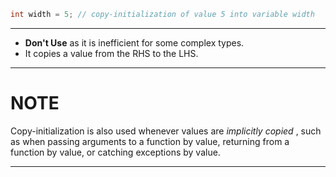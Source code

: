 ``` cpp
int width = 5; // copy-initialization of value 5 into variable width
```

---
- **Don't Use** as it is inefficient for some complex types.
- It copies a value from the RHS to the LHS.

---
# **NOTE**
Copy-initialization is also used whenever values are _implicitly copied_ , such as when passing arguments to a function by value, returning from a function by value, or catching exceptions by value.

---
